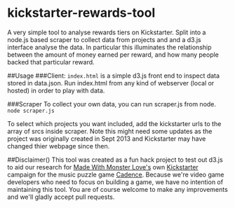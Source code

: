 # kickstarter-rewards-tool
A very simple tool to analyse rewards tiers on Kickstarter. Split into a node.js based scraper to collect data from projects and and a d3.js interface analyse the data. In particular this illuminates the relationship between the amount of money earned per reward, and how many people backed that particular reward.


##Usage
###Client:
`index.html` is a simple d3.js front end to inspect data stored in data.json. Run index.html from any kind of webserver (local or hosted) in order to play with data. 

###Scraper
To collect your own data, you can run scraper.js from node.
`node scraper.js`

To select which projects you want included, add the kickstarter urls to the array of srcs inside scraper. Note this might need some updates as the project was originally created in Sept 2013 and Kickstarter may have changed thier webpage since then.

##Disclaimer()
This tool was created as a fun hack project to test out d3.js to aid our research for [Made With Monster Love's](http://www.madewithmonsterlove.com/) own [Kickstarter](https://www.kickstarter.com/projects/947738574/cadence
) campaign for the music puzzle game [Cadence](http://www.playcadence.com). Because we're video game developers who need to focus on building a game, we have no intention of maintaining this tool. You are of course welcome to make any improvements and we'll gladly accept pull requests. 



